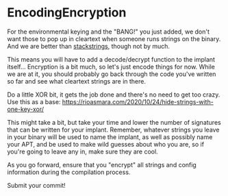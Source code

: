 # EncodingEncryption
For the environmental keying and the "BANG!" you just added, we don't want those to pop up in cleartext when someone runs strings on the binary. And we are better than [stackstrings](https://www.fireeye.com/blog/threat-research/2014/08/flare-ida-pro-script-series-automatic-recovery-of-constructed-strings-in-malware.html), though not by much.

This means you will have to add a decode/decrypt function to the implant itself...  Encryption is a bit much, so let's just encode things for now. While we are at it, you should probably go back through the code you've written so far and see what cleartext strings are in there. 

Do a little XOR bit, it gets the job done and there's no need to get too crazy. Use this as a base: <https://rioasmara.com/2020/10/24/hide-strings-with-one-key-xor/>

This might take a bit, but take your time and lower the number of signatures that can be written for your implant. Remember, whatever strings you leave in your binary will be used to name the implant, as well as possibly name your APT, and be used to make wild guesses about who you are, so if you're going to leave any in, make sure they are cool.

As you go forward, ensure that you "encrypt" all strings and config information during the compilation process.

Submit your commit!